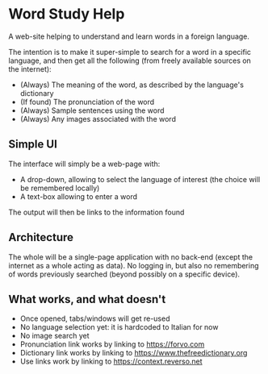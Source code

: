 # Word Study Help

A web-site helping to understand and learn words in a foreign language.

The intention is to make it super-simple to search for a word in a specific language, 
and then get all the following (from freely available sources on the internet):

- (Always)   The meaning of the word, as described by the language's dictionary
- (If found) The pronunciation of the word
- (Always)   Sample sentences using the word
- (Always)   Any images associated with the word

## Simple UI

The interface will simply be a web-page with:
- A drop-down, allowing to select the language of interest (the choice will be remembered locally)
- A text-box allowing to enter a word 

The output will then be links to the information found

## Architecture

The whole will be a single-page application with no back-end (except the internet as a whole acting as data).
No logging in, but also no remembering of words previously searched (beyond possibly on a specific device).

## What works, and what doesn't

- Once opened, tabs/windows will get re-used
- No language selection yet: it is hardcoded to Italian for now
- No image search yet
- Pronunciation link works by linking to https://forvo.com
- Dictionary link works by linking to https://www.thefreedictionary.org
- Use links work by linking to https://context.reverso.net